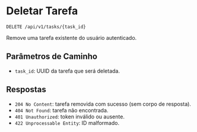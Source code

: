 # Deletar Tarefa

`DELETE /api/v1/tasks/{task_id}`

Remove uma tarefa existente do usuário autenticado.

## Parâmetros de Caminho

- `task_id`: UUID da tarefa que será deletada.

## Respostas

- `204 No Content`: tarefa removida com sucesso (sem corpo de resposta).
- `404 Not Found`: tarefa não encontrada.
- `401 Unauthorized`: token inválido ou ausente.
- `422 Unprocessable Entity`: ID malformado.
